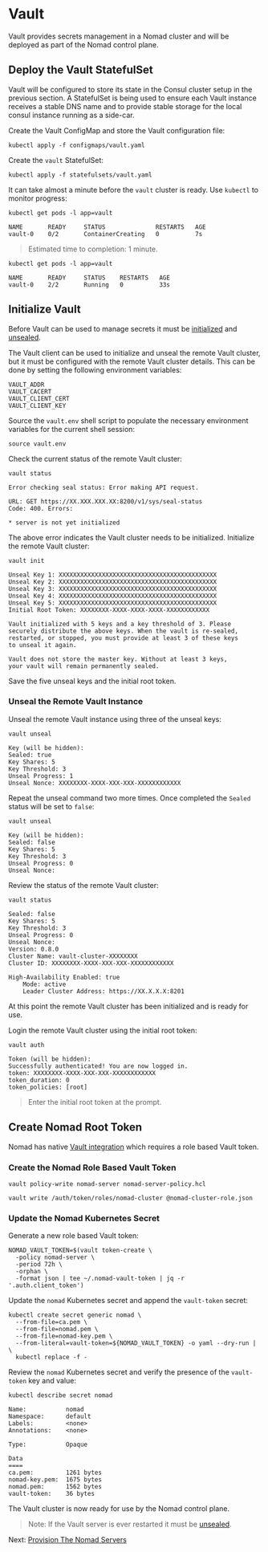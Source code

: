 # Vault

Vault provides secrets management in a Nomad cluster and will be deployed as part of the Nomad control plane.

## Deploy the Vault StatefulSet

Vault will be configured to store its state in the Consul cluster setup in the previous section. A StatefulSet is being used to ensure each Vault instance receives a stable DNS name and to provide stable storage for the local consul instance running as a side-car.

Create the Vault ConfigMap and store the Vault configuration file:

```
kubectl apply -f configmaps/vault.yaml
```

Create the `vault` StatefulSet:

```
kubectl apply -f statefulsets/vault.yaml
```

It can take almost a minute before the `vault` cluster is ready. Use `kubectl` to monitor progress:

```
kubectl get pods -l app=vault
```
```
NAME       READY     STATUS              RESTARTS   AGE
vault-0    0/2       ContainerCreating   0          7s
```

> Estimated time to completion: 1 minute.

```
kubectl get pods -l app=vault
```
```
NAME       READY     STATUS    RESTARTS   AGE
vault-0    2/2       Running   0          33s
```

## Initialize Vault

Before Vault can be used to manage secrets it must be [initialized](https://www.vaultproject.io/intro/getting-started/deploy.html#initializing-the-vault) and [unsealed](https://www.vaultproject.io/docs/concepts/seal.html).

The Vault client can be used to initialize and unseal the remote Vault cluster, but it must be configured with the remote Vault cluster details. This can be done by setting the following environment variables:

```
VAULT_ADDR
VAULT_CACERT
VAULT_CLIENT_CERT
VAULT_CLIENT_KEY
```

Source the `vault.env` shell script to populate the necessary environment variables for the current shell session:

```
source vault.env
```

Check the current status of the remote Vault cluster:

```
vault status
```

```
Error checking seal status: Error making API request.

URL: GET https://XX.XXX.XXX.XX:8200/v1/sys/seal-status
Code: 400. Errors:

* server is not yet initialized
```

The above error indicates the Vault cluster needs to be initialized. Initialize the remote Vault cluster:

```
vault init
```

```
Unseal Key 1: XXXXXXXXXXXXXXXXXXXXXXXXXXXXXXXXXXXXXXXXXXXX
Unseal Key 2: XXXXXXXXXXXXXXXXXXXXXXXXXXXXXXXXXXXXXXXXXXXX
Unseal Key 3: XXXXXXXXXXXXXXXXXXXXXXXXXXXXXXXXXXXXXXXXXXXX
Unseal Key 4: XXXXXXXXXXXXXXXXXXXXXXXXXXXXXXXXXXXXXXXXXXXX
Unseal Key 5: XXXXXXXXXXXXXXXXXXXXXXXXXXXXXXXXXXXXXXXXXXXX
Initial Root Token: XXXXXXXX-XXXX-XXXX-XXXX-XXXXXXXXXXXX

Vault initialized with 5 keys and a key threshold of 3. Please
securely distribute the above keys. When the vault is re-sealed,
restarted, or stopped, you must provide at least 3 of these keys
to unseal it again.

Vault does not store the master key. Without at least 3 keys,
your vault will remain permanently sealed.
```

Save the five unseal keys and the initial root token.

### Unseal the Remote Vault Instance

Unseal the remote Vault instance using three of the unseal keys:

```
vault unseal
```

```
Key (will be hidden):
Sealed: true
Key Shares: 5
Key Threshold: 3
Unseal Progress: 1
Unseal Nonce: XXXXXXXX-XXXX-XXX-XXX-XXXXXXXXXXXX
```

Repeat the unseal command two more times. Once completed the `Sealed` status will be set to `false`:

```
vault unseal
```
```
Key (will be hidden):
Sealed: false
Key Shares: 5
Key Threshold: 3
Unseal Progress: 0
Unseal Nonce:
```

Review the status of the remote Vault cluster:

```
vault status
```

```
Sealed: false
Key Shares: 5
Key Threshold: 3
Unseal Progress: 0
Unseal Nonce:
Version: 0.8.0
Cluster Name: vault-cluster-XXXXXXXX
Cluster ID: XXXXXXXX-XXXX-XXX-XXX-XXXXXXXXXXXX

High-Availability Enabled: true
	Mode: active
	Leader Cluster Address: https://XX.X.X.X:8201
```

At this point the remote Vault cluster has been initialized and is ready for use.

Login the remote Vault cluster using the initial root token:

```
vault auth
```

```
Token (will be hidden):
Successfully authenticated! You are now logged in.
token: XXXXXXXX-XXXX-XXX-XXX-XXXXXXXXXXXX
token_duration: 0
token_policies: [root]
```

> Enter the initial root token at the prompt.

## Create Nomad Root Token

Nomad has native [Vault integration](https://www.nomadproject.io/docs/vault-integration/index.html) which requires a role based Vault token.

### Create the Nomad Role Based Vault Token

```
vault policy-write nomad-server nomad-server-policy.hcl
```

```
vault write /auth/token/roles/nomad-cluster @nomad-cluster-role.json
```

### Update the Nomad Kubernetes Secret

Generate a new role based Vault token:

```
NOMAD_VAULT_TOKEN=$(vault token-create \
  -policy nomad-server \
  -period 72h \
  -orphan \
  -format json | tee ~/.nomad-vault-token | jq -r '.auth.client_token')
```

Update the `nomad` Kubernetes secret and append the `vault-token` secret:

```
kubectl create secret generic nomad \
  --from-file=ca.pem \
  --from-file=nomad.pem \
  --from-file=nomad-key.pem \
  --from-literal=vault-token=${NOMAD_VAULT_TOKEN} -o yaml --dry-run | \
  kubectl replace -f -
```

Review the `nomad` Kubernetes secret and verify the presence of the `vault-token` key and value:

```
kubectl describe secret nomad
```

```
Name:           nomad
Namespace:      default
Labels:         <none>
Annotations:    <none>

Type:           Opaque

Data
====
ca.pem:         1261 bytes
nomad-key.pem:  1675 bytes
nomad.pem:      1562 bytes
vault-token:    36 bytes
```

The Vault cluster is now ready for use by the Nomad control plane.

> Note: If the Vault server is ever restarted it must be [unsealed](#unseal-the-remote-vault-instance).

Next: [Provision The Nomad Servers](07-nomad.md)
